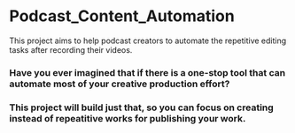 # Podcast_Content_Automation

This project aims to help podcast creators to automate the repetitive editing tasks after recording their videos.
### Have you ever imagined that if there is a one-stop tool that can automate most of your creative production effort? 
### This project will build just that, so you can focus on creating instead of repeatitive works for publishing your work.